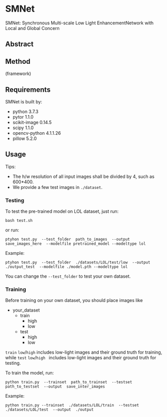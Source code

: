 # SMNet
SMNet: Synchronous Multi-scale Low Light EnhancementNetwork with Local and Global Concern
## Abstract
## Method
(framework)

## Requirements
SMNet is built by:
- python 3.7.3
- pytor 1.1.0
- scikit-image   0.14.5  
- scipy   1.1.0     
- opencv-python    4.1.1.26   
- pillow   5.2.0 

## Usage
Tips:
-  The h/w resolution of all input images shall be divided by 4, such as 600*400.
-  We provide a few test images in `./dataset`.
### Testing
To test the pre-trained model on LOL dataset, just run:
```
bash test.sh
```

or run:

```
ptyhon test.py  --test_folder  path_to_images  --output save_images_here  --modelfile pretrained_model --modeltype lol
```
Example:
```
ptyhon test.py  --test_folder  ./datasets/LOL/test/low  --output  ./output_test  --modelfile ./model.pth --modeltype lol
```
You can change the `--test_folder` to test your own dataset.
### Training
Before training  on your own dataset, you should place images like 
- your_dataset
  - train
    - high
    - low
  - test
    - high
    - low

`train` `low`/`high` includes low-light images and their ground truth for training, while `test` `low`/`high ` includes low-light images and their ground truth for testing.

To train the model, run:
```
python train.py  --trainset  path_to_trainset  --testset path_to_testset  --output  save_inter_images
```
Example:
```
python train.py --trainset  ./datasets/LOL/train  --testset  ./datasets/LOL/test  --output  ./output
```
